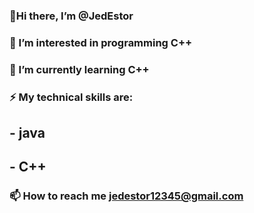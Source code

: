 ### 👋Hi there, I’m @JedEstor

### 👀 I’m interested in programming C++ 

### 🌱 I’m currently learning C++


### ⚡ My technical skills are:
## - java
## - C++

### 📫 How to reach me jedestor12345@gmail.com
